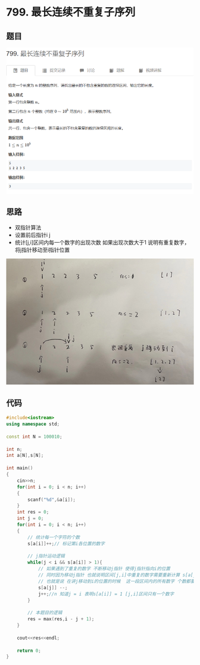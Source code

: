 # 799. 最长连续不重复子序列

## 题目
![图 2](../../images/2c34ab4c05ac22ae32d2df149ae714e982327741957b71fc7c1299fce8f6dbc7.png)  


## 思路
* 双指针算法
* 设置前后指针i j
* 统计[j,i]区间内每一个数字的出现次数 如果出现次数大于1 说明有重复数字，将j指针移动至i指针位置

![图 1](../../images/8247ae8472e5796283760c9fde25b54737925736aef1d2f1620711e3b8a0616a.png)  


## 代码

```cpp
#include<iostream>
using namespace std;

const int N = 100010;

int n;
int a[N],s[N];

int main()
{
    cin>>n;
    for(int i = 0; i < n; i++)
    {
        scanf("%d",&a[i]);
    }
    int res = 0;
    int j = 0;
    for(int i = 0; i < n; i++)
    {
        // 统计每一个字符的个数
        s[a[i]]++;// 标记第i各位置的数字 
        
        // j指针运动逻辑
        while(j < i && s[a[i]] > 1){
            // 如果遇到了重复的数字 不断移动j指针 使得j指针指向i的位置
            // 同时因为移动j指针 也就说明区间[j,i]中重复的数字需要重新计算 s[a[j]]--
            // 也就是说 在讲j移动到i的位置的时候  这一段区间内的所有数字 个数都要减一 因为最后的区间就是一个数
            s[a[j]] --;
            j++;//n 知道j = i 表明s[a[i]] = 1 [j,i]区间只有一个数字
        }
        
        // 本题目的逻辑
        res = max(res,i - j + 1);
    }
    
    cout<<res<<endl;
    
    return 0;
}

```


